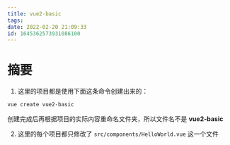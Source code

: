 ```yaml
---
title: vue2-basic
tags: 
date: 2022-02-20 21:09:33
id: 1645362573931086100
---
```

# 摘要

1. 这里的项目都是使用下面这条命令创建出来的：

```sh
vue create vue2-basic
```

创建完成后再根据项目的实际内容重命名文件夹，所以文件名不是 **vue2-basic** 

2. 这里的每个项目都只修改了  `src/components/HelloWorld.vue` 这一个文件









